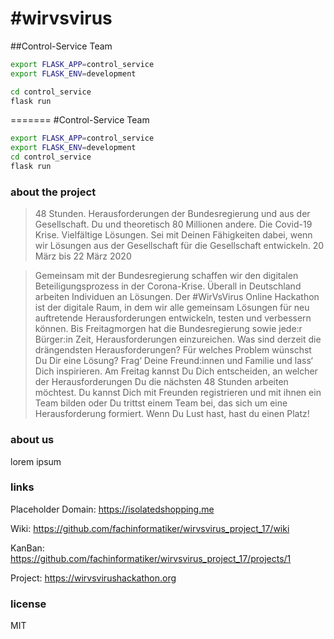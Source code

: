 # #wirvsvirus
##Control-Service Team

```bash
export FLASK_APP=control_service
export FLASK_ENV=development

cd control_service
flask run
```
=======
#Control-Service Team

```sh
export FLASK_APP=control_service
export FLASK_ENV=development
cd control_service
flask run
```

### about the project

>48 Stunden. Herausforderungen der Bundesregierung und aus der Gesellschaft. Du und theoretisch 80 Millionen andere. Die Covid-19 Krise. Vielfältige Lösungen.
>Sei mit Deinen Fähigkeiten dabei, wenn wir Lösungen aus der Gesellschaft für die Gesellschaft entwickeln.
> 20 März bis 22 März 2020

>Gemeinsam mit der Bundesregierung schaffen wir den digitalen Beteiligungsprozess in der Corona-Krise. Überall in Deutschland arbeiten Individuen an Lösungen. Der #WirVsVirus Online Hackathon ist der digitale Raum, in dem wir alle gemeinsam Lösungen für neu auftretende Herausforderungen entwickeln, testen und verbessern können.
>Bis Freitagmorgen hat die Bundesregierung sowie jede:r Bürger:in Zeit, Herausforderungen einzureichen. Was sind derzeit die drängendsten Herausforderungen? Für welches Problem wünschst Du Dir eine Lösung? Frag‘ Deine Freund:innen und Familie und lass‘ Dich inspirieren. 
>Am Freitag kannst Du Dich entscheiden, an welcher der Herausforderungen Du die nächsten 48 Stunden arbeiten möchtest. Du kannst Dich mit Freunden registrieren und mit ihnen ein Team bilden oder Du trittst einem Team bei, das sich um eine Herausforderung formiert. Wenn Du Lust hast, hast du einen Platz! 

### about us

lorem ipsum

### links

Placeholder Domain: https://isolatedshopping.me

Wiki: https://github.com/fachinformatiker/wirvsvirus_project_17/wiki

KanBan: https://github.com/fachinformatiker/wirvsvirus_project_17/projects/1

Project: https://wirvsvirushackathon.org

### license

MIT
